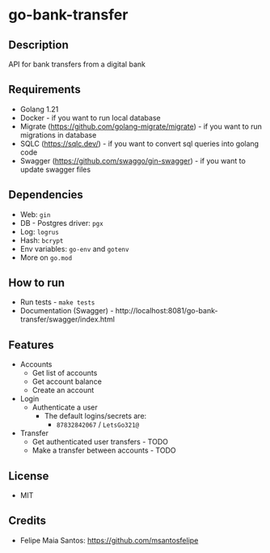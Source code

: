 # go-bank-transfer

## Description
API for bank transfers from a digital bank

## Requirements
- Golang 1.21
- Docker - if you want to run local database
- Migrate (https://github.com/golang-migrate/migrate) - if you want to run migrations in database
- SQLC (https://sqlc.dev/) - if you want to convert sql queries into golang code
- Swagger (https://github.com/swaggo/gin-swagger) - if you want to update swagger files

## Dependencies
- Web: `gin`
- DB - Postgres driver: `pgx`
- Log: `logrus`
- Hash: `bcrypt`
- Env variables: `go-env` and `gotenv`
- More on `go.mod`

## How to run
- Run tests - `make tests`
- Documentation (Swagger) - http://localhost:8081/go-bank-transfer/swagger/index.html

## Features
- Accounts
    - Get list of accounts
    - Get account balance
    - Create an account
- Login
    - Authenticate a user
        - The default logins/secrets are:
            - `87832842067` / `LetsGo321@`
- Transfer
    - Get authenticated user transfers - TODO
    - Make a transfer between accounts - TODO

## License
- MIT

## Credits
- Felipe Maia Santos: https://github.com/msantosfelipe